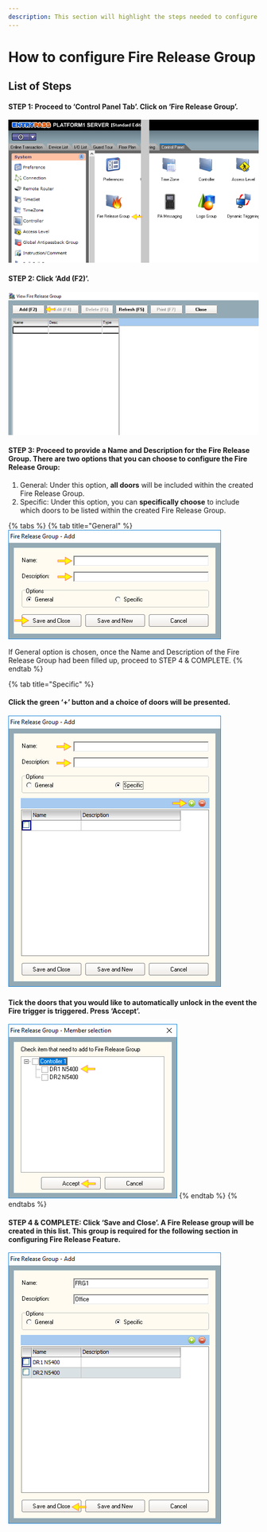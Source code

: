 ```yaml
---
description: This section will highlight the steps needed to configure fire release group
---
```


# How to configure Fire Release Group

## List of Steps

#### STEP 1: Proceed to ‘Control Panel Tab’. Click on ‘Fire Release Group’.

![](../.gitbook/assets/untitled1%20%2818%29.png)



#### STEP 2: Click ‘Add \(F2\)’.

![](../.gitbook/assets/untitled2%20%289%29.png)



#### STEP 3: Proceed to provide a Name and Description for the Fire Release Group. There are two options that you can choose to configure the Fire Release Group:

1. General: Under this option, **all doors** will be included within the created Fire Release Group.
2. Specific: Under this option, you can **specifically choose** to include which doors to be listed within the created Fire Release Group.

{% tabs %}
{% tab title="General" %}
![](../.gitbook/assets/untitled3%20%285%29.png)

If General option is chosen, once the Name and Description of the Fire Release Group had been filled up, proceed to STEP 4 & COMPLETE.
{% endtab %}

{% tab title="Specific" %}
#### Click the green ‘+’ button and a choice of doors will be presented.

![](../.gitbook/assets/untitled4%20%283%29.png)

#### 

#### Tick the doors that you would like to automatically unlock in the event the Fire trigger is triggered. Press ‘Accept’.

![](../.gitbook/assets/untitled5.png)
{% endtab %}
{% endtabs %}

#### STEP 4 & COMPLETE: Click ‘Save and Close’. A Fire Release group will be created in this list. This group is required for the following section in configuring Fire Release Feature.

![](../.gitbook/assets/untitled6%20%285%29.png)


